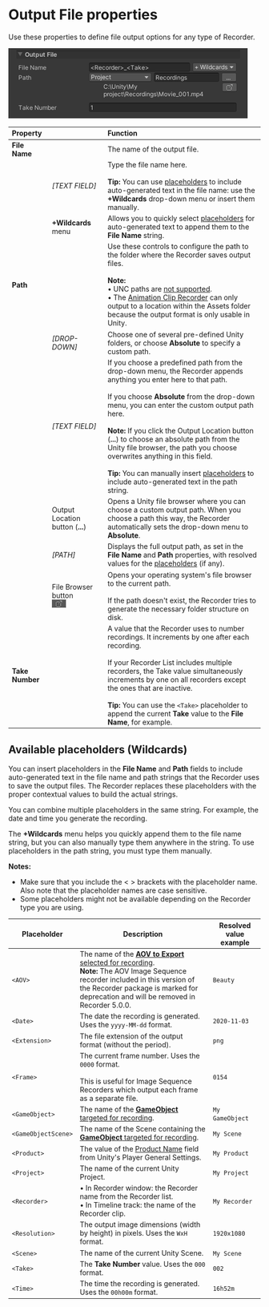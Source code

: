 # Output File properties

Use these properties to define file output options for any type of Recorder.

![](Images/OutputFileProperties.png)

|Property||Function|
|:---|:---|:---|
| **File Name** || The name of the output file. |
|   | _[TEXT FIELD]_ | Type the file name here.<br /><br />**Tip:** You can use [placeholders](#available-placeholders) to include auto-generated text in the file name: use the **+Wildcards** drop-down menu or insert them manually. |
|   | **+Wildcards** menu | Allows you to quickly select [placeholders](#available-placeholders) for auto-generated text to append them to the **File Name** string. |
| **Path** ||Use these controls to configure the path to the folder where the Recorder saves output files.<br/><br/>**Note:**<br/>• UNC paths are [not supported](KnownIssues.md#unc-paths-not-supported-as-output-locations).<br/>• The [Animation Clip Recorder](RecorderAnimation.md) can only output to a location within the Assets folder because the output format is only usable in Unity. |
|   | _[DROP-DOWN]_ |  Choose one of several pre-defined Unity folders, or choose **Absolute** to specify a custom path. |
|   | _[TEXT FIELD]_ | If you choose a predefined path from the drop-down menu, the Recorder appends anything you enter here to that path.<br/><br/>If you choose **Absolute** from the drop-down menu, you can enter the custom output path here. <br/><br/>**Note:** If you click the Output Location button (**...**) to choose an absolute path from the Unity file browser, the path you choose overwrites anything in this field.<br /><br />**Tip:** You can manually insert [placeholders](#available-placeholders) to include auto-generated text in the path string. |
|   | Output Location button (**...**) | Opens a Unity file browser where you can choose a custom output path. When you choose a path this way, the Recorder automatically sets the drop-down menu to **Absolute**. |
|   | _[PATH]_ | Displays the full output path, as set in the **File Name** and **Path** properties, with resolved values for the [placeholders](#available-placeholders) (if any). |
|   | File Browser button <br/>![](Images/RecorderReveal.png)  | Opens your operating system's file browser to the current path.<br /><br />If the path doesn't exist, the Recorder tries to generate the necessary folder structure on disk. |
| **Take Number** || A value that the Recorder uses to number recordings. It increments by one after each recording.<br/><br/>If your Recorder List includes multiple recorders, the Take value simultaneously increments by one on all recorders except the ones that are inactive.<br/><br/>**Tip:** You can use the `<Take>` placeholder to append the current **Take** value to the **File Name**, for example. |

<a name="available-placeholders"></a>
## Available placeholders (Wildcards)

You can insert placeholders in the **File Name** and **Path** fields to include auto-generated text in the file name and path strings that the Recorder uses to save the output files. The Recorder replaces these placeholders with the proper contextual values to build the actual strings.

You can combine multiple placeholders in the same string. For example, the date and time you generate the recording.

The **+Wildcards** menu helps you quickly append them to the file name string, but you can also manually type them anywhere in the string. To use placeholders in the path string, you must type them manually.

**Notes:** 
* Make sure that you include the \< \> brackets with the placeholder name. Also note that the placeholder names are case sensitive.
* Some placeholders might not be available depending on the Recorder type you are using.

| Placeholder | Description | Resolved value example |
|--|--|--|
| `<AOV>` | The name of the [**AOV to Export** selected for recording](RecorderAOV.md#aov-to-export).<br/>**Note:** The AOV Image Sequence recorder included in this version of the Recorder package is marked for deprecation and will be removed in Recorder 5.0.0. | `Beauty` |
| `<Date>` | The date the recording is generated. Uses the `yyyy-MM-dd` format. | `2020-11-03` |
| `<Extension>` | The file extension of the output format (without the period). | `png` |
| `<Frame>` | The current frame number. Uses the `0000` format.<br/><br/>This is useful for Image Sequence Recorders which output each frame as a separate file. | `0154` |
| `<GameObject>` | The name of the [**GameObject** targeted for recording](RecorderAnimation.md#input). | `My GameObject` |
| `<GameObjectScene>` | The name of the Scene containing the [**GameObject** targeted for recording](RecorderAnimation.md#input). | `My Scene` |
| `<Product>` | The value of the [Product Name](https://docs.unity3d.com/Manual/class-PlayerSettings.html#ProductName) field from Unity's Player General Settings. | `My Product` |
| `<Project>` | The name of the current Unity Project.  | `My Project` |
| `<Recorder>` | • In Recorder window: the Recorder name from the Recorder list.<br />• In Timeline track: the name of the Recorder clip. | `My Recorder` |
| `<Resolution>` | The output image dimensions (width by height) in pixels. Uses the `WxH` format. | `1920x1080` |
| `<Scene>` | The name of the current Unity Scene. | `My Scene` |
| `<Take>` | The **Take Number** value. Uses the `000` format.  | `002` |
| `<Time>` | The time the recording is generated. Uses the `00h00m` format. | `16h52m` |


